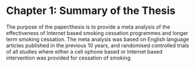 # Chapter 1: Summary of the Thesis

The purpose of the paper/thesis is to provide a meta analysis of the effectiveness of Internet based smoking cessation programmes and longer term smoking cessation. The meta analysis was based on English language articles published in the previous 10 years, and randomised controlled trials of all studies where either a cell ophone based or Internet based intervention was provided for cessation of smoking 